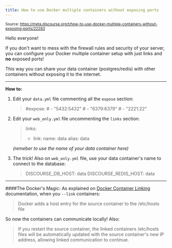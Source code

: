 ```yaml
---
title: How to use Docker multiple containers without exposing ports
---
```


<small class="doc-source">Source: https://meta.discourse.org/t/how-to-use-docker-multiple-containers-without-exposing-ports/22283</small>

Hello everyone!

If you don't want to mess with the firewall rules and security of your server, you can configure your Docker multiple container setup with just links and **no** exposed ports!

This way you can share your data container (postgres/redis) with other containers without exposing it to the internet.

----------

**How to:**

 1. Edit your `data.yml` file commenting all the `expose` section:
    >\#expose:
    >\#   - "5432:5432"
    >\#   - "6379:6379"
    >\#   - "2221:22"

 1. Edit your `web_only.yml` file uncommenting the `links` section:
    >links:
    >- link:
    >name: data
    >alias: data
    
    *(remeber to use the name of your data container here)*

 1. The trick! Also on `web_only.yml` file, use your data container's name to connect to the database:
    > DISCOURSE_DB_HOST: data
    > DISCOURSE_REDIS_HOST: data

----------

####The Docker's Magic:
As explained on [Docker Container Linking][1] documentation, when you `--link` containers:
> Docker adds a host entry for the source container to the /etc/hosts file

So now the containers can communicate locally! Also:
> If you restart the source container, the linked containers /etc/hosts files will be automatically updated with the source container's new IP address, allowing linked communication to continue.




  [1]: https://docs.docker.com/userguide/dockerlinks/#docker-container-linking

